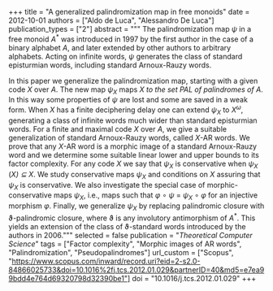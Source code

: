 +++
title = "A generalized palindromization map in free monoids"
date = 2012-10-01
authors = ["Aldo de Luca", "Alessandro De Luca"]
publication_types = ["2"]
abstract = """
The palindromization map *ψ* in a free monoid *A*<sup>*</sup> was
introduced in 1997 by the first author in the case of a binary alphabet *A*, and
later extended by other authors to arbitrary alphabets. Acting on infinite
words, *ψ* generates the class of standard episturmian words, including standard
Arnoux-Rauzy words.

In this paper we generalize the palindromization map, starting with a given code
*X* over *A*. The new map *ψ<sub>X</sub>*  maps *X*<sup>*</sup> to the set *PAL*
of palindromes of *A*<sup>*</sup>. In this way some properties of *ψ* are lost
and some are saved in a weak form. When *X* has a finite deciphering delay one
can extend *ψ<sub>X</sub>* to *X<sup>ω</sup>*, generating a class of infinite
words much wider than standard episturmian words. For a finite and maximal code
*X* over *A*, we give a suitable generalization of standard Arnoux-Rauzy words,
called *X*-AR words. We prove that any *X*-AR word is a morphic image of a
standard Arnoux-Rauzy word and we determine some suitable linear lower and upper
bounds to its factor complexity. For any code *X* we say that *ψ<sub>X</sub>* is
conservative when *ψ<sub>X</sub>* (*X*<sup>*</sup>) ⊆ *X*<sup>*</sup>. We study
conservative maps *ψ<sub>X</sub>* and conditions on *X* assuring that
*ψ<sub>X</sub>* is conservative. We also investigate the special case of
morphic-conservative maps *ψ<sub>X</sub>*, i.e., maps such that
*φ* ∘ *ψ* = *ψ<sub>X</sub>* ∘ *φ* for an injective morphism *φ*. Finally, we
generalize *ψ<sub>X</sub>* by replacing palindromic closure  with ϑ-palindromic
closure, where ϑ is any involutory antimorphism of *A*<sup>*</sup>. This yields
an extension of the class of ϑ-standard words introduced by the authors in
2006."""
selected = false
publication = "*Theoretical Computer Science*"
tags = ["Factor complexity", "Morphic images of AR words", "Palindromization", "Pseudopalindromes"]
url_custom = ["Scopus", "https://www.scopus.com/inward/record.uri?eid=2-s2.0-84866025733&doi=10.1016%2fj.tcs.2012.01.029&partnerID=40&md5=e7ea99bdd4e764d69320798d32390be1"]
doi = "10.1016/j.tcs.2012.01.029"
+++
